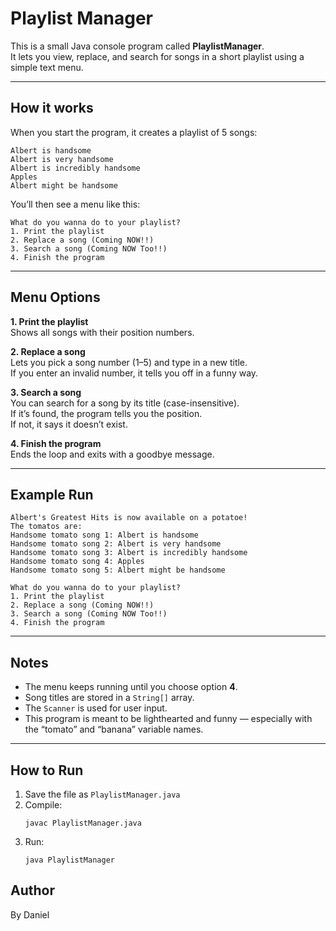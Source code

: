 # Playlist Manager

This is a small Java console program called **PlaylistManager**.  
It lets you view, replace, and search for songs in a short playlist using a simple text menu.

---

## How it works

When you start the program, it creates a playlist of 5 songs:
```
Albert is handsome  
Albert is very handsome  
Albert is incredibly handsome  
Apples  
Albert might be handsome
```

You’ll then see a menu like this:

```
What do you wanna do to your playlist?
1. Print the playlist
2. Replace a song (Coming NOW!!)
3. Search a song (Coming NOW Too!!)
4. Finish the program
```

---

## Menu Options

**1. Print the playlist**  
Shows all songs with their position numbers.

**2. Replace a song**  
Lets you pick a song number (1–5) and type in a new title.  
If you enter an invalid number, it tells you off in a funny way.

**3. Search a song**  
You can search for a song by its title (case-insensitive).  
If it’s found, the program tells you the position.  
If not, it says it doesn’t exist.

**4. Finish the program**  
Ends the loop and exits with a goodbye message.

---

## Example Run

```
Albert's Greatest Hits is now available on a potatoe!
The tomatos are:
Handsome tomato song 1: Albert is handsome
Handsome tomato song 2: Albert is very handsome
Handsome tomato song 3: Albert is incredibly handsome
Handsome tomato song 4: Apples
Handsome tomato song 5: Albert might be handsome

What do you wanna do to your playlist?
1. Print the playlist
2. Replace a song (Coming NOW!!)
3. Search a song (Coming NOW Too!!)
4. Finish the program
```

---

## Notes

- The menu keeps running until you choose option **4**.  
- Song titles are stored in a `String[]` array.
- The `Scanner` is used for user input.
- This program is meant to be lighthearted and funny — especially with the “tomato” and “banana” variable names.

---

## How to Run

1. Save the file as `PlaylistManager.java`
2. Compile:
   ```
   javac PlaylistManager.java
   ```
3. Run:
   ```
   java PlaylistManager
   ```
## Author
By Daniel
